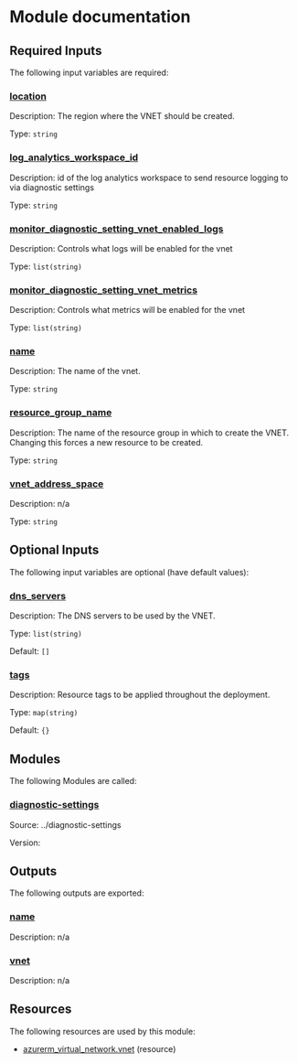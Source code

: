 # Module documentation

## Required Inputs

The following input variables are required:

### <a name="input_location"></a> [location](#input\_location)

Description: The region where the VNET should be created.

Type: `string`

### <a name="input_log_analytics_workspace_id"></a> [log\_analytics\_workspace\_id](#input\_log\_analytics\_workspace\_id)

Description: id of the log analytics workspace to send resource logging to via diagnostic settings

Type: `string`

### <a name="input_monitor_diagnostic_setting_vnet_enabled_logs"></a> [monitor\_diagnostic\_setting\_vnet\_enabled\_logs](#input\_monitor\_diagnostic\_setting\_vnet\_enabled\_logs)

Description: Controls what logs will be enabled for the vnet

Type: `list(string)`

### <a name="input_monitor_diagnostic_setting_vnet_metrics"></a> [monitor\_diagnostic\_setting\_vnet\_metrics](#input\_monitor\_diagnostic\_setting\_vnet\_metrics)

Description: Controls what metrics will be enabled for the vnet

Type: `list(string)`

### <a name="input_name"></a> [name](#input\_name)

Description: The name of the vnet.

Type: `string`

### <a name="input_resource_group_name"></a> [resource\_group\_name](#input\_resource\_group\_name)

Description: The name of the resource group in which to create the VNET. Changing this forces a new resource to be created.

Type: `string`

### <a name="input_vnet_address_space"></a> [vnet\_address\_space](#input\_vnet\_address\_space)

Description: n/a

Type: `string`

## Optional Inputs

The following input variables are optional (have default values):

### <a name="input_dns_servers"></a> [dns\_servers](#input\_dns\_servers)

Description: The DNS servers to be used by the VNET.

Type: `list(string)`

Default: `[]`

### <a name="input_tags"></a> [tags](#input\_tags)

Description: Resource tags to be applied throughout the deployment.

Type: `map(string)`

Default: `{}`
## Modules

The following Modules are called:

### <a name="module_diagnostic-settings"></a> [diagnostic-settings](#module\_diagnostic-settings)

Source: ../diagnostic-settings

Version:
## Outputs

The following outputs are exported:

### <a name="output_name"></a> [name](#output\_name)

Description: n/a

### <a name="output_vnet"></a> [vnet](#output\_vnet)

Description: n/a
## Resources

The following resources are used by this module:

- [azurerm_virtual_network.vnet](https://registry.terraform.io/providers/hashicorp/azurerm/latest/docs/resources/virtual_network) (resource)
